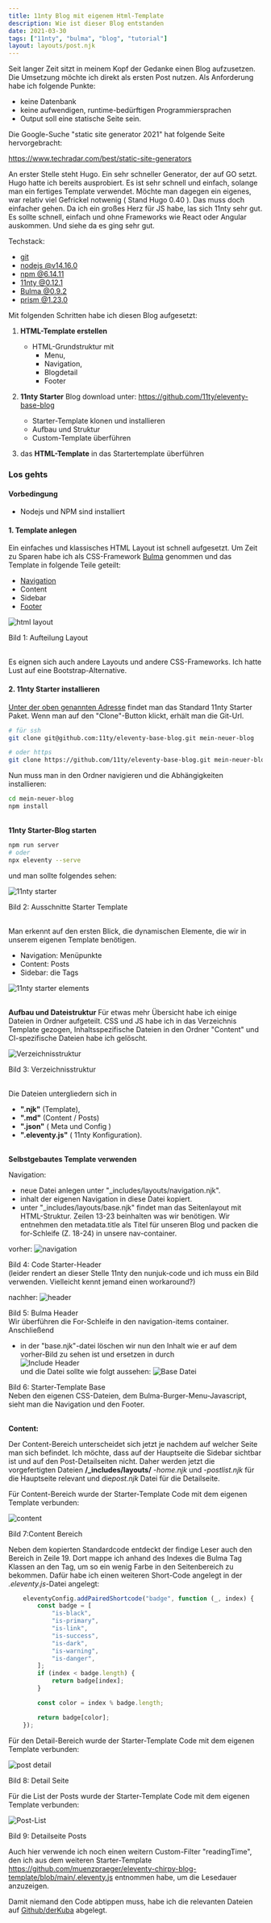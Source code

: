 ```yaml
---
title: 11nty Blog mit eigenem Html-Template
description: Wie ist dieser Blog entstanden
date: 2021-03-30
tags: ["11nty", "bulma", "blog", "tutorial"]
layout: layouts/post.njk
---
```


Seit langer Zeit sitzt in meinem Kopf der Gedanke einen Blog aufzusetzen. Die Umsetzung möchte ich direkt als ersten Post nutzen. <!-- endOfPreview --> Als Anforderung habe ich folgende Punkte:

-   keine Datenbank
-   keine aufwendigen, runtime-bedürftigen Programmiersprachen
-   Output soll eine statische Seite sein.

Die Google-Suche "static site generator 2021" hat folgende Seite hervorgebracht:

https://www.techradar.com/best/static-site-generators

An erster Stelle steht Hugo. Ein sehr schneller Generator, der auf GO setzt. Hugo hatte ich bereits ausprobiert. Es ist sehr schnell und einfach, solange man ein fertiges Template verwendet. Möchte man dagegen ein eigenes, war relativ viel Gefrickel notwenig ( Stand Hugo 0.40 ). Das muss doch einfacher gehen.
Da ich ein großes Herz für JS habe, las sich 11nty sehr gut. Es sollte schnell, einfach und ohne Frameworks wie React oder Angular auskommen. Und siehe da es ging sehr gut.

Techstack:

-   [git](https://git-scm.com/)
-   [nodejs @v14.16.0](https://nodejs.org/de/)
-   [npm @6.14.11](https://www.npmjs.com/)
-   [11nty @0.12.1 ](https://www.11ty.dev/)
-   [Bulma @0.9.2](https://bulma.io/)
-   [prism @1.23.0 ](https://prismjs.com/)

Mit folgenden Schritten habe ich diesen Blog aufgesetzt:

1. **HTML-Template erstellen**

    - HTML-Grundstruktur mit
        - Menu,
        - Navigation,
        - Blogdetail
        - Footer

2. **11nty Starter** Blog download unter: https://github.com/11ty/eleventy-base-blog

    - Starter-Template klonen und installieren
    - Aufbau und Struktur
    - Custom-Template überführen

3. das **HTML-Template** in das Startertemplate überführen

### Los gehts

#### Vorbedingung

-   Nodejs und NPM sind installiert

#### 1. Template anlegen

Ein einfaches und klassisches HTML Layout ist schnell aufgesetzt. Um Zeit zu Sparen habe ich als CSS-Framework [Bulma](https://bulma.io/) genommen und das Template in folgende Teile geteilt:

-   [Navigation](https://bulma.io/documentation/components/navbar/)
-   Content
-   Sidebar
-   [Footer](https://bulma.io/documentation/layout/footer/)

![html layout](/content/img/layout.png "HTML Template")
<div class="has-text-right image-subline">Bild 1: Aufteilung Layout</div>

\
Es eignen sich auch andere Layouts und andere CSS-Frameworks. Ich hatte Lust auf eine Bootstrap-Alternative.

#### 2. 11nty Starter installieren

[Unter der oben genannten Adresse](https://github.com/11ty/eleventy-base-blog) findet man das Standard 11nty Starter Paket. Wenn man auf den "Clone"-Button klickt, erhält man die Git-Url.

```bash
# für ssh
git clone git@github.com:11ty/eleventy-base-blog.git mein-neuer-blog

# oder https
git clone https://github.com/11ty/eleventy-base-blog.git mein-neuer-blog
```

Nun muss man in den Ordner navigieren und die Abhängigkeiten installieren:

```bash
cd mein-neuer-blog
npm install
```

\
**11nty Starter-Blog starten**

```bash
npm run server
# oder
npx eleventy --serve
```

und man sollte folgendes sehen:

![11nty starter](/content/img/0421/11nty-starter.png "11nty starter")
<div class="has-text-right image-subline">Bild 2: Ausschnitte Starter Template</div> 

\
Man erkennt auf den ersten Blick, die dynamischen Elemente, die wir in unserem eigenen Template benötigen.

-   Navigation: Menüpunkte
-   Content: Posts
-   Sidebar: die Tags

![11nty starter elements](/content/img/0421/starter-elements.png "11nty starter elements")

\
**Aufbau und Dateistruktur**
Für etwas mehr Übersicht habe ich einige Dateien in Ordner aufgeteilt. CSS und JS habe ich in das Verzeichnis Template gezogen, Inhaltsspezifische Dateien in den Ordner "Content" und CI-spezifische Dateien habe ich gelöscht.

![Verzeichnisstruktur](/content/img/0421/file-structure.png "verzeichnisstruktur")
<div class="has-text-right image-subline">Bild 3: Verzeichnisstruktur</div> 

\
Die Dateien untergliedern sich in

-   **".njk"** (Template),
-   **".md"** (Content / Posts)
-   **".json"** ( Meta und Config )
-   **".eleventy.js"** ( 11nty Konfiguration).

\
 **Selbstgebautes Template verwenden**

Navigation:

-   neue Datei anlegen unter "\_includes/layouts/navigation.njk".
-   inhalt der eigenen Navigation in diese Datei kopiert.
-   unter "\_includes/layouts/base.njk" findet man das Seitenlayout mit HTML-Struktur.
    Zeilen 13-23 beinhalten was wir benötigen. Wir entnehmen den metadata.title als Titel für unseren Blog und packen die for-Schleife (Z. 18-24)
    in unsere nav-container.

vorher:
![navigation](/content/img/0421/starter-header.png "Navigation")<div class="has-text-right image-subline">Bild 4: Code Starter-Header</div> (leider rendert an dieser Stelle 11nty den nunjuk-code und ich muss ein Bild verwenden. Vielleicht kennt jemand einen workaround?)

nachher:
![header](/content/img/0421/bulma-header.png "Header")
<div class="has-text-right image-subline">Bild 5: Bulma Header</div>
Wir überführen die For-Schleife in den navigation-items container.
Anschließend

-   in der "base.njk"-datei löschen wir nun den Inhalt wie er auf dem vorher-Bild zu sehen ist und ersetzen in durch <div class="clear-image">![Include Header](/content/img/0421/include-header.png "Include Header")</div> und die Datei sollte wie folgt aussehen:
![Base Datei](/content/img/0421/base.png "Base-Datei")
<div class="has-text-right image-subline">Bild 6: Starter-Template Base</div>
Neben den eigenen CSS-Dateien, dem Bulma-Burger-Menu-Javascript, sieht man die Navigation und den Footer.

\
**Content:**

Der Content-Bereich unterscheidet sich jetzt je nachdem auf welcher Seite man sich befindet. Ich möchte, dass auf der Hauptseite die Sidebar sichtbar ist und auf den Post-Detailseiten nicht. Daher werden jetzt die vorgefertigten Dateien **/_includes/layouts/** <em>-home.njk</em> und <em>-postlist.njk</em> für die Hauptseite relevant und die<em>post.njk</em> Datei für die Detailseite.

Für Content-Bereich wurde der Starter-Template Code mit dem eigenen Template verbunden:

![content](/content/img/0421/content-area.png "Content Bereicht")
<div class="has-text-right image-subline">Bild 7:Content Bereich</div>

Neben dem kopierten Standardcode entdeckt der findige Leser auch den Bereich in Zeile 19. Dort mappe ich anhand des Indexes die Bulma Tag Klassen an den Tag, um so ein wenig Farbe in den Seitenbereich zu bekommen. Dafür habe ich einen weiteren Short-Code angelegt in der <em>.eleventy.js-</em>Datei angelegt:

```javascript
    eleventyConfig.addPairedShortcode("badge", function (_, index) {
        const badge = [
            "is-black",
            "is-primary",
            "is-link",
            "is-success",
            "is-dark",
            "is-warning",
            "is-danger",
        ];
        if (index < badge.length) {
            return badge[index];
        }

        const color = index % badge.length;

        return badge[color];
    });
```

Für den Detail-Bereich wurde der Starter-Template Code mit dem eigenen Template verbunden:

![post detail](/content/img/0421/post-detail.png "Post Detail Seite")
<div class="has-text-right image-subline">Bild 8: Detail Seite</div>

Für die List der Posts wurde der Starter-Template Code mit dem eigenen Template verbunden:

![Post-List](/content/img/0421/postlist.png "Liste aller Posts")
<div class="has-text-right image-subline">Bild 9: Detailseite Posts</div>

Auch hier verwende ich noch einen weitern Custom-Filter "readingTime", den ich aus dem weiteren Starter-Template 
https://github.com/muenzpraeger/eleventy-chirpy-blog-template/blob/main/.eleventy.js entnommen habe, um die Lesedauer anzuzeigen.

Damit niemand den Code abtippen muss, habe ich die relevanten Dateien auf [Github/derKuba](https://github.com/derKuba/eleventy-examples) abgelegt.